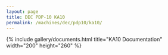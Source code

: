 ```yaml
---
layout: page
title: DEC PDP-10 KA10
permalink: /machines/dec/pdp10/ka10/
---
```


{% include gallery/documents.html title="KA10 Documentation" width="200" height="260" %}
